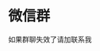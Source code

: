 # 微信群



<HoverZoomImage imageSrc="https://s2.loli.net/2023/12/19/NQdWEn5H9AaOzq7.jpg" imageAlt="微信群"  />

如果群聊失效了请加<Modal />联系我

